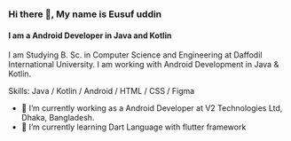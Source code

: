### Hi there 👋, My name is Eusuf uddin
#### I am a Android Developer in Java and Kotlin
I am Studying B. Sc. in Computer Science and Engineering at Daffodil International University. I am working with Android Development in Java & Kotlin.

Skills: Java / Kotlin / Android / HTML / CSS / Figma

- 🔭 I’m currently working as a Android Developer at V2 Technologies Ltd, Dhaka, Bangladesh. 
- 🌱 I’m currently learning Dart Language with flutter framework
